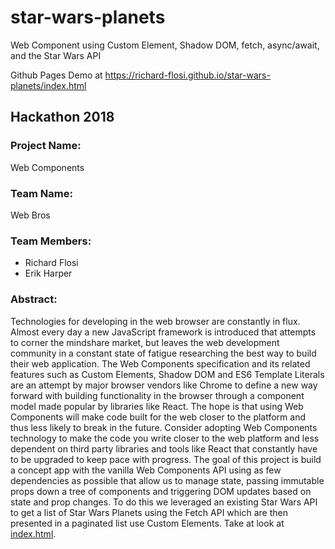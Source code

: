 # star-wars-planets
Web Component using Custom Element, Shadow DOM, fetch, async/await, and the Star Wars API

Github Pages Demo at https://richard-flosi.github.io/star-wars-planets/index.html

## Hackathon 2018

### Project Name:
Web Components

### Team Name:
Web Bros

### Team Members:
* Richard Flosi
* Erik Harper

### Abstract:
Technologies for developing in the web browser are constantly in flux. Almost every day a new JavaScript framework is introduced that attempts to corner the mindshare market, but leaves the web development community in a constant state of fatigue researching the best way to build their web application. The Web Components specification and its related features such as Custom Elements, Shadow DOM and ES6 Template Literals are an attempt by major browser vendors like Chrome to define a new way forward with building functionality in the browser through a component model made popular by libraries like React. The hope is that using Web Components will make code built for the web closer to the platform and thus less likely to break in the future. Consider adopting Web Components technology to make the code you write closer to the web platform and less dependent on third party libraries and tools like React that constantly have to be upgraded to keep pace with progress. The goal of this project is build a concept app with the vanilla Web Components API using as few dependencies as possible that allow us to manage state, passing immutable props down a tree of components and triggering DOM updates based on state and prop changes. To do this we leveraged an existing Star Wars API to get a list of Star Wars Planets using the Fetch API which are then presented in a paginated list use Custom Elements. Take at look at [index.html](index.html).
